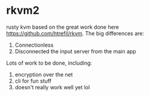 # rkvm2
rusty kvm based on the great work done here https://github.com/htrefil/rkvm.  The big differences are:
1. Connectionless
2. Disconnected the input server from the main app

Lots of work to be done, including:
1. encryption over the net
2. cli for fun stuff
3. doesn't really work well yet lol
